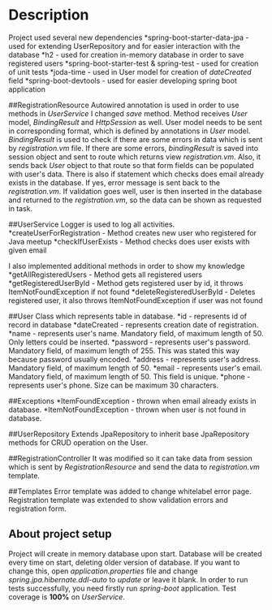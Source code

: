 # Description
Project used several new dependencies 
*spring-boot-starter-data-jpa - used for extending UserRepository and for easier interaction with the database 
*h2 - used for creation in-memory database in order to save registered users
*spring-boot-starter-test & spring-test - used for creation of unit tests
*joda-time - used in User model for creation of *dateCreated* field
*spring-boot-devtools - used for easier developing spring boot application
 
##RegistrationResource 
Autowired annotation is used in order to use methods in *UserService*
I changed *save* method. Method receives *User* model, *BindingResult* and *HttpSession* as well. 
User model needs to be sent in corresponding format, which is defined by annotations in *User* model.
*BindingResult* is used to check if there are some errors in data which is sent by *registration.vm* file.
If there are some errors, *bindingResult* is saved into session object and sent to route which returns view *registration.vm*.
Also, it sends back *User* object to that route so that form fields can be populated with user's data.
There is also if statement which checks does email already exists in the database. If yes, error message is sent back to the *registration.vm*.
If validation goes well, user is then inserted in the database and returned to the *registration.vm*, so the data can be shown
as requested in task.

##UserService
Logger is used to log all activities.
  *createUserForRegistration - Method creates new user who registered for Java meetup
  *checkIfUserExists - Method checks does user exists with given email
  
I also implemented additional methods in order to show my knowledge
 *getAllRegisteredUsers - Method gets all registered users
 *getRegisteredUserById - Method gets registered user by id, it throws ItemNotFoundException if not found
 *deleteRegisteredUserById - Deletes registered user, it also throws ItemNotFoundException if user was not found

##User
Class which represents table in database.
 *id - represents id of record in database
 *dateCreated - represents creation date of registration.
 *name - represents user's name. Mandatory field, of maximum length of 50. Only letters could be inserted.
 *password - represents user's password. Mandatory field, of maximum length of 255. This was stated this way because password usually encoded.
 *address - represents user's address. Mandatory field, of maximum length of 50.
 *email - represents user's email. Mandatory field, of maximum length of 50. This field is unique.
 *phone - represents user's phone. Size can be maximum 30 characters.

##Exceptions
*ItemFoundException - thrown when email already exists in database.
*ItemNotFoundException - thrown when user is not found in database.

##UserRepository
Extends JpaRepository to inherit base JpaRepository methods for CRUD operation on the User.

##RegistrationController
It was modified so it can take data from session which is sent by *RegistrationResource* and send the data to *registration.vm* template.

##Templates
Error template was added to change whitelabel error page. Registration template was extended to show validation errors and registration form. 


## About project setup
Project will create in memory database upon start. Database will be created every time on start, deleting older version of database.
If you want to change this, open *application.properties* file and change *spring.jpa.hibernate.ddl-auto* to *update* or leave it blank.
In order to run tests successfully, you need firstly run *spring-boot* application.
Test coverage is **100%** on *UserService*.